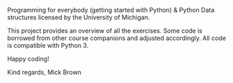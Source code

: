 Programming for everybody (getting started with Python) & Python Data structures licensed by the University of Michigan. 

This project provides an overview of all the exercises.
Some code is borrowed from other course companions and adjusted accordingly.
All code is compatible with Python 3.

Happy coding! 

Kind regards, 
Mick Brown
